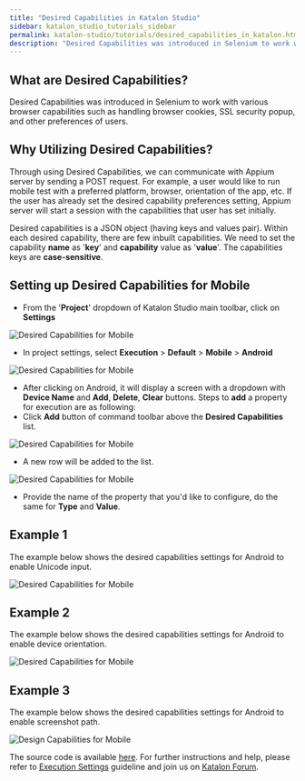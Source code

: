 ```yaml
---
title: "Desired Capabilities in Katalon Studio"
sidebar: katalon_studio_tutorials_sidebar
permalink: katalon-studio/tutorials/desired_capabilities_in_katalon.html
description: "Desired Capabilities was introduced in Selenium to work with various browser capabilities such as handling browser cookies, SSL security popup, etc."
---
```

What are Desired Capabilities?
------------------------------

Desired Capabilities was introduced in Selenium to work with various browser capabilities such as handling browser cookies, SSL security popup, and other preferences of users.

Why Utilizing Desired Capabilities?
-----------------------------------

Through using Desired Capabilities, we can communicate with Appium server by sending a POST request. For example, a user would like to run mobile test with a preferred platform, browser, orientation of the app, etc. If the user has already set the desired capability preferences setting, Appium server will start a session with the capabilities that user has set initially.

Desired capabilities is a JSON object (having keys and values pair). Within each desired capability, there are few inbuilt capabilities. We need to set the capability **name** as '**key**' and **capability** value as '**value**'. The capabilities keys are **case-sensitive**.

Setting up Desired Capabilities for Mobile
------------------------------------------

*   From the '**Project**' dropdown of Katalon Studio main toolbar, click on **Settings**

![Desired Capabilities for Mobile](../../images/katalon-studio/tutorials/desired_capabilities_in_katalon/Design-Capabilities-for-Mobile-in-Katalon-Studio.png)

*   In project settings, select **Execution** \> **Default** \> **Mobile** \> **Android**

![Desired Capabilities for Mobile](../../images/katalon-studio/tutorials/desired_capabilities_in_katalon/Design-Capabilities-for-Mobile-in-Katalon-Studio-2.png)

*   After clicking on Android, it will display a screen with a dropdown with **Device Name** and **Add**, **Delete**, **Clear** buttons. Steps to **add** a property for execution are as following:
*   Click **Add** button of command toolbar above the **Desired Capabilities** list.

![Desired Capabilities for Mobile](../../images/katalon-studio/tutorials/desired_capabilities_in_katalon/Design-Capabilities-for-Mobile-in-Katalon-Studio-3.png)

*   A new row will be added to the list.

![Desired Capabilities for Mobile](../../images/katalon-studio/tutorials/desired_capabilities_in_katalon/Design-Capabilities-for-Mobile-in-Katalon-Studio-4.png)

*   Provide the name of the property that you'd like to configure, do the same for **Type** and **Value**.

Example 1
---------

The example below shows the desired capabilities settings for Android to enable Unicode input.

![Desired Capabilities for Mobile](../../images/katalon-studio/tutorials/desired_capabilities_in_katalon/Design-Capabilities-for-Mobile-in-Katalon-Studio-5.png)

Example 2
---------

The example below shows the desired capabilities settings for Android to enable device orientation.

![Desired Capabilities for Mobile](../../images/katalon-studio/tutorials/desired_capabilities_in_katalon/Design-Capabilities-for-Mobile-in-Katalon-Studio-6.png)

Example 3
---------

The example below shows the desired capabilities settings for Android to enable screenshot path.

![Design Capabilities for Mobile](../../images/katalon-studio/tutorials/desired_capabilities_in_katalon/Design-Capabilities-for-Mobile-in-Katalon-Studio-7.png)

The source code is available [here](https://github.com/katalon-studio/katalon-mobile-automation). For further instructions and help, please refer to [Execution Settings](https://docs.katalon.com/display/KD/Execution+Settings) guideline and join us on [Katalon Forum](http://forum.katalon.com/).